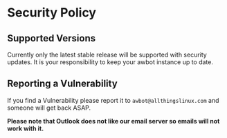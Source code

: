 # Security Policy

## Supported Versions

Currently only the latest stable release will be supported with security updates. It is your responsibility to keep your awbot instance up to date.

## Reporting a Vulnerability

If you find a Vulnerability please report it to `awbot@allthingslinux.com` and someone will get back ASAP.

**Please note that Outlook does not like our email server so emails will not work with it.**
